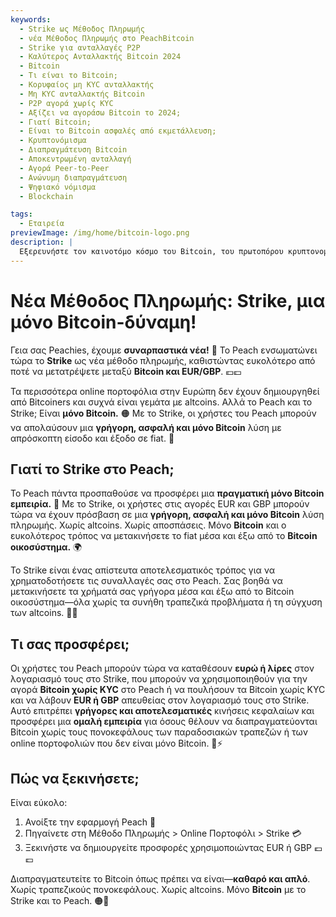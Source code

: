 ```yaml
---
keywords:
  - Strike ως Μέθοδος Πληρωμής
  - νέα Μέθοδος Πληρωμής στο PeachBitcoin
  - Strike για ανταλλαγές P2P
  - Καλύτερος Ανταλλακτής Bitcoin 2024
  - Bitcoin
  - Τι είναι το Bitcoin;
  - Κορυφαίος μη KYC ανταλλακτής
  - Μη KYC ανταλλακτής Bitcoin
  - P2P αγορά χωρίς KYC
  - Αξίζει να αγοράσω Bitcoin το 2024;
  - Γιατί Bitcoin;
  - Είναι το Bitcoin ασφαλές από εκμετάλλευση;
  - Κρυπτονόμισμα
  - Διαπραγμάτευση Bitcoin
  - Αποκεντρωμένη ανταλλαγή
  - Αγορά Peer-to-Peer
  - Ανώνυμη διαπραγμάτευση
  - Ψηφιακό νόμισμα
  - Blockchain

tags:
  - Εταιρεία
previewImage: /img/home/bitcoin-logo.png
description: |
  Εξερευνήστε τον καινοτόμο κόσμο του Bitcoin, του πρωτοπόρου κρυπτονομίσματος που επιτρέπει ασφαλείς, αποκεντρωμένες συναλλαγές σε παγκόσμιο δίκτυο. Μάθετε για τα κορυφαία μη KYC ανταλλακτήρια Bitcoin, τις αγορές διαπραγμάτευσης peer-to-peer και τα οφέλη των ανώνυμων συναλλαγών Bitcoin. Ανακαλύψτε γιατί το Bitcoin παραμένει μια πολύτιμη επένδυση το 2024 και πώς διατηρεί την ασφάλειά του από την εκμετάλλευση.
---
```


# Νέα Μέθοδος Πληρωμής: Strike, μια μόνο Bitcoin-δύναμη!

Γεια σας Peachies, έχουμε **συναρπαστικά νέα!** 🍑 Το Peach ενσωματώνει τώρα το **Strike** ως νέα μέθοδο πληρωμής, καθιστώντας ευκολότερο από ποτέ να μετατρέψετε μεταξύ **Bitcoin και EUR/GBP**. 💶💷

Τα περισσότερα online πορτοφόλια στην Ευρώπη δεν έχουν δημιουργηθεί από Bitcoiners και συχνά είναι γεμάτα με altcoins. Αλλά το Peach και το Strike; Είναι **μόνο Bitcoin.** 🟠 Με το Strike, οι χρήστες του Peach μπορούν να απολαύσουν μια **γρήγορη, ασφαλή και μόνο Bitcoin** λύση με απρόσκοπτη είσοδο και έξοδο σε fiat. 💸

## Γιατί το Strike στο Peach;

Το Peach πάντα προσπαθούσε να προσφέρει μια **πραγματική μόνο Bitcoin εμπειρία.** 🧡 Με το Strike, οι χρήστες στις αγορές EUR και GBP μπορούν τώρα να έχουν πρόσβαση σε μια **γρήγορη, ασφαλή και μόνο Bitcoin** λύση πληρωμής. Χωρίς altcoins. Χωρίς αποσπάσεις. Μόνο **Bitcoin** και ο ευκολότερος τρόπος να μετακινήσετε το fiat μέσα και έξω από το **Bitcoin οικοσύστημα.** 🌍

Το Strike είναι ένας απίστευτα αποτελεσματικός τρόπος για να χρηματοδοτήσετε τις συναλλαγές σας στο Peach. Σας βοηθά να μετακινήσετε τα χρήματά σας γρήγορα μέσα και έξω από το Bitcoin οικοσύστημα—όλα χωρίς τα συνήθη τραπεζικά προβλήματα ή τη σύγχυση των altcoins. 🏦🚫

## Τι σας προσφέρει;

Οι χρήστες του Peach μπορούν τώρα να καταθέσουν **ευρώ ή λίρες** στον λογαριασμό τους στο Strike, που μπορούν να χρησιμοποιηθούν για την αγορά **Bitcoin χωρίς KYC** στο Peach ή να πουλήσουν τα Bitcoin χωρίς KYC και να λάβουν **EUR ή GBP** απευθείας στον λογαριασμό τους στο Strike. Αυτό επιτρέπει **γρήγορες και αποτελεσματικές** κινήσεις κεφαλαίων και προσφέρει μια **ομαλή εμπειρία** για όσους θέλουν να διαπραγματεύονται Bitcoin χωρίς τους πονοκεφάλους των παραδοσιακών τραπεζών ή των online πορτοφολιών που δεν είναι μόνο Bitcoin. 💱⚡

## Πώς να ξεκινήσετε;

Είναι εύκολο:

1) Ανοίξτε την εφαρμογή Peach 📱
2) Πηγαίνετε στη Μέθοδο Πληρωμής > Online Πορτοφόλι > Strike 💳
3) Ξεκινήστε να δημιουργείτε προσφορές χρησιμοποιώντας EUR ή GBP 💶💷

Διαπραγματευτείτε το Bitcoin όπως πρέπει να είναι—**καθαρό και απλό**. Χωρίς τραπεζικούς πονοκεφάλους. Χωρίς altcoins. Μόνο **Bitcoin** με το Strike και το Peach. 🟠🚀
